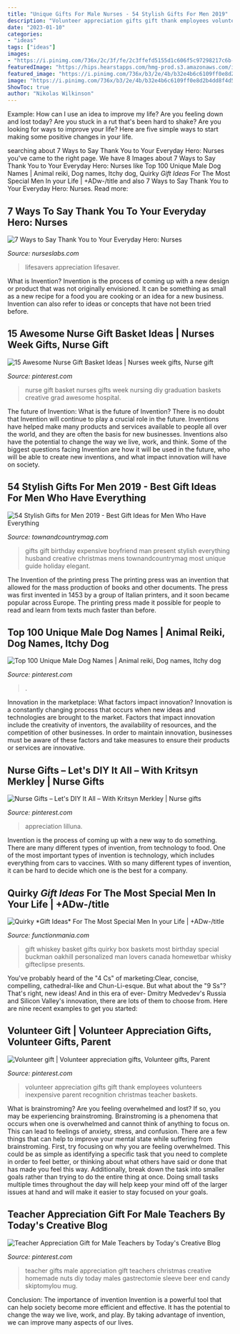 ```yaml
---
title: "Unique Gifts For Male Nurses - 54 Stylish Gifts For Men 2019"
description: "Volunteer appreciation gifts gift thank employees volunteers inexpensive parent recognition christmas teacher baskets"
date: "2023-01-10"
categories:
- "ideas"
tags: ["ideas"]
images:
- "https://i.pinimg.com/736x/2c/3f/fe/2c3ffefd5155d1c606f5c97298217c6b--volunteer-ideas-volunteer-brunch.jpg"
featuredImage: "https://hips.hearstapps.com/hmg-prod.s3.amazonaws.com/images/t-c-index-1493662673.jpg?crop=1.00xw:1.00xh;0,0&amp;resize=1200:*"
featured_image: "https://i.pinimg.com/736x/b3/2e/4b/b32e4b6c6109ff0e8d2b4dd8f4d59609.jpg"
image: "https://i.pinimg.com/736x/b3/2e/4b/b32e4b6c6109ff0e8d2b4dd8f4d59609.jpg"
ShowToc: true
author: "Nikolas Wilkinson"
---
```



Example: How can I use an idea to improve my life?
Are you feeling down and lost today? Are you stuck in a rut that's been hard to shake? Are you looking for ways to improve your life? Here are five simple ways to start making some positive changes in your life.

	

		
searching about 7 Ways to Say Thank You to Your Everyday Hero: Nurses you've came to the right page. We have 8 Images about 7 Ways to Say Thank You to Your Everyday Hero: Nurses like Top 100 Unique Male Dog Names | Animal reiki, Dog names, Itchy dog, Quirky *Gift Ideas* For The Most Special Men In your Life | +ADw-/title and also 7 Ways to Say Thank You to Your Everyday Hero: Nurses. Read more:
		
    
## 7 Ways To Say Thank You To Your Everyday Hero: Nurses

<img loading=lazy src="https://nurseslabs.com/wp-content/uploads/2016/05/lifesaver-gifts.jpg" onerror="this.onerror=null;this.src='https://tse3.mm.bing.net/th?id=OIP.9CjEjgbmrmneep0yRBoTmgAAAA&amp;pid=15.1';" alt="7 Ways to Say Thank You to Your Everyday Hero: Nurses">

_Source: nurseslabs.com_

>lifesavers appreciation lifesaver. 

	

What is Invention?
Invention is the process of coming up with a new design or product that was not originally envisioned. It can be something as small as a new recipe for a food you are cooking or an idea for a new business. Invention can also refer to ideas or concepts that have not been tried before.

    
## 15 Awesome Nurse Gift Basket Ideas | Nurses Week Gifts, Nurse Gift

<img loading=lazy src="https://i.pinimg.com/originals/58/96/a3/5896a3efff82dde05f54a9665d8fcd4b.jpg" onerror="this.onerror=null;this.src='https://tse3.mm.bing.net/th?id=OIP.O3albyN9zkO2MyrY9zthMgAAAA&amp;pid=15.1';" alt="15 Awesome Nurse Gift Basket Ideas | Nurses week gifts, Nurse gift">

_Source: pinterest.com_

>nurse gift basket nurses gifts week nursing diy graduation baskets creative grad awesome hospital. 

	

The future of Invention: What is the future of Invention?
There is no doubt that Invention will continue to play a crucial role in the future. Inventions have helped make many products and services available to people all over the world, and they are often the basis for new businesses. Inventions also have the potential to change the way we live, work, and think. Some of the biggest questions facing Invention are how it will be used in the future, who will be able to create new inventions, and what impact innovation will have on society.

    
## 54 Stylish Gifts For Men 2019 - Best Gift Ideas For Men Who Have Everything

<img loading=lazy src="https://hips.hearstapps.com/hmg-prod.s3.amazonaws.com/images/t-c-index-1493662673.jpg?crop=1.00xw:1.00xh;0,0&amp;resize=1200:*" onerror="this.onerror=null;this.src='https://tse4.mm.bing.net/th?id=OIP.uYlxak4PUsM540zlm5eU-QHaDt&amp;pid=15.1';" alt="54 Stylish Gifts for Men 2019 - Best Gift Ideas for Men Who Have Everything">

_Source: townandcountrymag.com_

>gifts gift birthday expensive boyfriend man present stylish everything husband creative christmas mens townandcountrymag most unique guide holiday elegant. 

	

The Invention of the printing press
The printing press was an invention that allowed for the mass production of books and other documents. The press was first invented in 1453 by a group of Italian printers, and it soon became popular across Europe. The printing press made it possible for people to read and learn from texts much faster than before.

    
## Top 100 Unique Male Dog Names | Animal Reiki, Dog Names, Itchy Dog

<img loading=lazy src="https://i.pinimg.com/736x/9b/95/84/9b9584f5c20d5173818972bdde59c45f.jpg" onerror="this.onerror=null;this.src='https://tse2.mm.bing.net/th?id=OIP.Y1IoLpFozTdUV5NmLc4eLQHaLG&amp;pid=15.1';" alt="Top 100 Unique Male Dog Names | Animal reiki, Dog names, Itchy dog">

_Source: pinterest.com_

>. 

	

Innovation in the marketplace: What factors impact innovation?
Innovation is a constantly changing process that occurs when new ideas and technologies are brought to the market. Factors that impact innovation include the creativity of inventors, the availability of resources, and the competition of other businesses. In order to maintain innovation, businesses must be aware of these factors and take measures to ensure their products or services are innovative.

    
## Nurse Gifts – Let&#039;s DIY It All – With Kritsyn Merkley | Nurse Gifts

<img loading=lazy src="https://i.pinimg.com/736x/b3/2e/4b/b32e4b6c6109ff0e8d2b4dd8f4d59609.jpg" onerror="this.onerror=null;this.src='https://tse4.mm.bing.net/th?id=OIP.Fd1Gomvd0IC9IBSjBmaB_AHaWN&amp;pid=15.1';" alt="Nurse Gifts – Let&#039;s DIY It All – With Kritsyn Merkley | Nurse gifts">

_Source: pinterest.com_

>appreciation lilluna. 

	

Invention is the process of coming up with a new way to do something. There are many different types of invention, from technology to food. One of the most important types of invention is technology, which includes everything from cars to vaccines. With so many different types of invention, it can be hard to decide which one is the best for a company.

    
## Quirky *Gift Ideas* For The Most Special Men In Your Life | +ADw-/title

<img loading=lazy src="https://www.functionmania.com/blog/wp-content/uploads/2016/12/a763640a5098d0c66dc2ccade572654a.jpg" onerror="this.onerror=null;this.src='https://tse4.mm.bing.net/th?id=OIP.NbSBQLW6_Z92wgaZK84IwwHaHa&amp;pid=15.1';" alt="Quirky *Gift Ideas* For The Most Special Men In your Life | +ADw-/title">

_Source: functionmania.com_

>gift whiskey basket gifts quirky box baskets most birthday special buckman oakhill personalized man lovers canada homewetbar whisky gifteclipse presents. 

	

You've probably heard of the "4 Cs" of marketing:Clear, concise, compelling, cathedral-like and Chun-Li-esque. But what about the "9 Ss"? That's right, new ideas! And in this era of ever- Dmitry Medvedev's Russia and Silicon Valley's innovation, there are lots of them to choose from. Here are nine recent examples to get you started: 

    
## Volunteer Gift | Volunteer Appreciation Gifts, Volunteer Gifts, Parent

<img loading=lazy src="https://i.pinimg.com/736x/2c/3f/fe/2c3ffefd5155d1c606f5c97298217c6b--volunteer-ideas-volunteer-brunch.jpg" onerror="this.onerror=null;this.src='https://tse1.mm.bing.net/th?id=OIP.zD4mJhGE9HKEsTfcPVkEWAHaJ4&amp;pid=15.1';" alt="Volunteer gift | Volunteer appreciation gifts, Volunteer gifts, Parent">

_Source: pinterest.com_

>volunteer appreciation gifts gift thank employees volunteers inexpensive parent recognition christmas teacher baskets. 

	

What is brainstroming?
Are you feeling overwhelmed and lost? If so, you may be experiencing brainstroming. Brainstroming is a phenomena that occurs when one is overwhelmed and cannot think of anything to focus on. This can lead to feelings of anxiety, stress, and confusion. There are a few things that can help to improve your mental state while suffering from brainstroming. First, try focusing on why you are feeling overwhelmed. This could be as simple as identifying a specific task that you need to complete in order to feel better, or thinking about what others have said or done that has made you feel this way. Additionally, break down the task into smaller goals rather than trying to do the entire thing at once. Doing small tasks multiple times throughout the day will help keep your mind off of the larger issues at hand and will make it easier to stay focused on your goals.

    
## Teacher Appreciation Gift For Male Teachers By Today&#039;s Creative Blog

<img loading=lazy src="https://i.pinimg.com/originals/43/69/95/4369954271617ba45f21d169e60a9cf7.jpg" onerror="this.onerror=null;this.src='https://tse2.mm.bing.net/th?id=OIP.kNzmbZPkI4ch_yUEIZ7NNwHaLH&amp;pid=15.1';" alt="Teacher Appreciation Gift for Male Teachers by Today&#039;s Creative Blog">

_Source: pinterest.com_

>teacher gifts male appreciation gift teachers christmas creative homemade nuts diy today males gastrectomie sleeve beer end candy skiptomylou mug. 

	

Conclusion: The importance of invention
Invention is a powerful tool that can help society become more efficient and effective. It has the potential to change the way we live, work, and play. By taking advantage of invention, we can improve many aspects of our lives.


